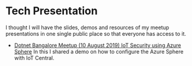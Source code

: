 # Tech Presentation
I thought I will have the slides, demos and resources of my meetup presentations in one single public place so that everyone has access to it. 

- [Dotnet Bangalore Meetup (10 August 2019) IoT Security using Azure Sphere](https://github.com/wrijugh/Tech-Presentations/tree/master/AzureSphere_Aug10_2019) 
In this I shared a demo on how to configure the Azure Sphere with IoT Central. 

